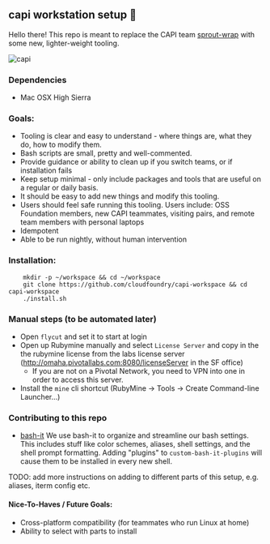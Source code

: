 ## capi workstation setup 🐋

Hello there! This repo is meant to replace the CAPI team [sprout-wrap](https://www.github.com/cloudfoundry/sprout-capi) with some new, lighter-weight tooling.

![capi](https://im-01.gifer.com/9Y0s.gif)

### Dependencies
* Mac OSX High Sierra

### Goals:
* Tooling is clear and easy to understand - where things are, what they do, how to modify them.
* Bash scripts are small, pretty and well-commented.
* Provide guidance or ability to clean up if you switch teams, or if installation fails
* Keep setup minimal - only include packages and tools that are useful on a regular or daily basis.
* It should be easy to add new things and modify this tooling.
* Users should feel safe running this tooling. Users include: OSS Foundation members, new
  CAPI teammates, visiting pairs, and remote team members with personal laptops
* Idempotent
* Able to be run nightly, without human intervention

### Installation:
```
    mkdir -p ~/workspace && cd ~/workspace
    git clone https://github.com/cloudfoundry/capi-workspace && cd capi-workspace
    ./install.sh
```

### Manual steps (to be automated later)
* Open `flycut` and set it to start at login
* Open up Rubymine manually and select `License Server` and copy in the the rubymine license from the labs license server (http://omaha.pivotallabs.com:8080/licenseServer in the SF office)
  - If you are not on a Pivotal Network, you need to VPN into one in order to access this server.
* Install the `mine` cli shortcut (RubyMine -> Tools -> Create Command-line Launcher...)

### Contributing to this repo
* [bash-it](https://github.com/Bash-it/bash-it) We use bash-it to organize and streamline our bash settings. This includes stuff like color schemes, aliases, shell settings, and the shell prompt formatting. Adding "plugins" to `custom-bash-it-plugins` will cause them to be installed in every new shell.

TODO: add more instructions on adding to different parts of this setup, e.g. aliases, iterm config etc.

#### Nice-To-Haves / Future Goals:
* Cross-platform compatibility (for teammates who run Linux at home)
* Ability to select with parts to install
